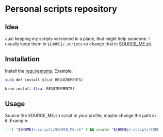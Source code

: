 # Personal scripts repository
## Idea
Just keeping my scripts versioned in a place, that might help someone. I usually keep them in `${HOME}/.scripts` so change that in [SOURCE_ME.sh](SOURCE_ME.sh)
## Installation
Install the [requirements](REQUIREMENTS). Example:
```bash
sudo dnf install $(cat REQUIREMENTS)
```
```bash
brew install $(cat REQUIREMENTS)
```
## Usage
Source the SOURCE_ME.sh script in your profile, maybe change the path in it. Example:
```bash
[ -f "${HOME}/.scripts/SOURCE_ME.sh" ] && source "${HOME}/.scripts/SOURCE_ME.sh"
```
